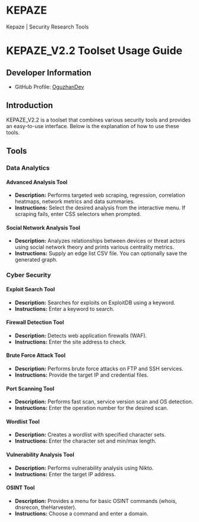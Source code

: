 # KEPAZE
Kepaze | Security Research Tools
# KEPAZE_V2.2 Toolset Usage Guide

## Developer Information
- GitHub Profile: [OguzhanDev](https://github.com/oguzhandev)

## Introduction
KEPAZE_V2.2 is a toolset that combines various security tools and provides an easy-to-use interface. Below is the explanation of how to use these tools.

## Tools

### Data Analytics

#### Advanced Analysis Tool
- **Description:** Performs targeted web scraping, regression, correlation heatmaps, network metrics and data summaries.
- **Instructions:** Select the desired analysis from the interactive menu. If scraping fails, enter CSS selectors when prompted.

#### Social Network Analysis Tool
- **Description:** Analyzes relationships between devices or threat actors using social network theory and prints various centrality metrics.
- **Instructions:** Supply an edge list CSV file. You can optionally save the generated graph.

### Cyber Security

#### Exploit Search Tool
- **Description:** Searches for exploits on ExploitDB using a keyword.
- **Instructions:** Enter a keyword to search.

#### Firewall Detection Tool
- **Description:** Detects web application firewalls (WAF).
- **Instructions:** Enter the site address to check.

#### Brute Force Attack Tool
- **Description:** Performs brute force attacks on FTP and SSH services.
- **Instructions:** Provide the target IP and credential files.

#### Port Scanning Tool
- **Description:** Performs fast scan, service version scan and OS detection.
- **Instructions:** Enter the operation number for the desired scan.

#### Wordlist Tool
- **Description:** Creates a wordlist with specified character sets.
- **Instructions:** Enter the character set and min/max length.

#### Vulnerability Analysis Tool
- **Description:** Performs vulnerability analysis using Nikto.
- **Instructions:** Enter the target IP address.

#### OSINT Tool
- **Description:** Provides a menu for basic OSINT commands (whois, dnsrecon, theHarvester).
- **Instructions:** Choose a command and enter a domain.
